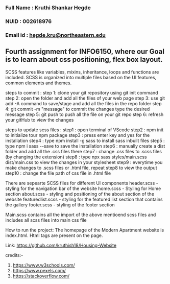 ### Full Name : Kruthi Shankar Hegde
### NUID : 002618976
### Email id : hegde.kru@northeastern.edu

## Fourth assignment for INFO6150, where our Goal is to learn about css positioning, flex box layout.
SCSS features like variables, mixins, inheritance, loops and functions are included.
SCSS is organized into multiple files based on the UI features, common elements and themes.

steps to commit :
step 1: clone your git repository using git init command
step 2: open the folder and add all the files of your web page
step 3: use git add -A command to save/stage and add all the files in the repo folder
step 4: git commit -m "message" to commit the changes type the desired message
step 5: git push to push all the file on your git repo
step 6: refresh your gitHub to view the changes

steps to update scss files :
step1 : open terminal of VScode
step2 : npm init   to initialize tour npm package
step3 : press enter key and yes for the installation
step4 : type    npm install -g sass      to install sass inbuilt files
step5 : type    npm i sass --save     to save the installation
step6 : manually create a dist folder and add all the .css files there
step7 : change .css files to .scss files (by changing the extension)
step8 : type    npx sass styles/main.scss dist/main.css   to view the changes in your stylesheet
step9 : everytime you make changes to .scss files or .html file, repeat step8 to view the output
step10 : change the file path of css file in .html file

There are sepearte SCSS files for different UI components
header.scss - styling for the navigation bar of the website
home.scss - Styling for  Home section 
about.scss - styling and positioning of the about section of the website
featuredlist.scss - styling for the featured list section that contains the gallery
footer.scss - styling of the footer section

Main.scss contains all the import of the above mentioend scss files and includes all scss files into main css file

How to run the project: The homepage of the Modern Apartment website is index.html. Html tags are present on the page. 

Link: https://github.com/kruthish18/Housing-Website 

credits:- 
1) https://www.w3schools.com/
2) https://www.pexels.com/
3) https://stackoverflow.com/
